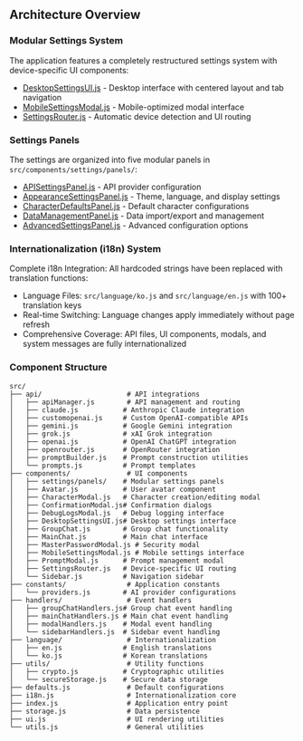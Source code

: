 ## Architecture Overview


### Modular Settings System

The application features a completely restructured settings system with device-specific UI components:

- [DesktopSettingsUI.js](./src/components/DesktopSettingsUI.js) - Desktop interface with centered layout and tab navigation
- [MobileSettingsModal.js](./src/components/MobileSettingsModal.js) - Mobile-optimized modal interface
- [SettingsRouter.js](./src/components/SettingsRouter.js) - Automatic device detection and UI routing

### Settings Panels

The settings are organized into five modular panels in `src/components/settings/panels/`:

- [APISettingsPanel.js](./src/components/settings/panels/APISettingsPanel.js) - API provider configuration
- [AppearanceSettingsPanel.js](./src/components/settings/panels/AppearanceSettingsPanel.js) - Theme, language, and display settings
- [CharacterDefaultsPanel.js](./src/components/settings/panels/CharacterDefaultsPanel.js) - Default character configurations
- [DataManagementPanel.js](./src/components/settings/panels/DataManagementPanel.js) - Data import/export and management
- [AdvancedSettingsPanel.js](./src/components/settings/panels/AdvancedSettingsPanel.js) - Advanced configuration options

### Internationalization (i18n) System

Complete i18n Integration: All hardcoded strings have been replaced with translation functions:

- Language Files: `src/language/ko.js` and `src/language/en.js` with 100+ translation keys
- Real-time Switching: Language changes apply immediately without page refresh
- Comprehensive Coverage: API files, UI components, modals, and system messages are fully internationalized

### Component Structure

```
src/
├── api/                     # API integrations
│   ├── apiManager.js        # API management and routing
│   ├── claude.js           # Anthropic Claude integration
│   ├── customopenai.js     # Custom OpenAI-compatible APIs
│   ├── gemini.js           # Google Gemini integration
│   ├── grok.js             # xAI Grok integration
│   ├── openai.js           # OpenAI ChatGPT integration
│   ├── openrouter.js       # OpenRouter integration
│   ├── promptBuilder.js    # Prompt construction utilities
│   └── prompts.js          # Prompt templates
├── components/              # UI components
│   ├── settings/panels/    # Modular settings panels
│   ├── Avatar.js           # User avatar component
│   ├── CharacterModal.js   # Character creation/editing modal
│   ├── ConfirmationModal.js# Confirmation dialogs
│   ├── DebugLogsModal.js   # Debug logging interface
│   ├── DesktopSettingsUI.js# Desktop settings interface
│   ├── GroupChat.js        # Group chat functionality
│   ├── MainChat.js         # Main chat interface
│   ├── MasterPasswordModal.js # Security modal
│   ├── MobileSettingsModal.js # Mobile settings interface
│   ├── PromptModal.js      # Prompt management modal
│   ├── SettingsRouter.js   # Device-specific UI routing
│   └── Sidebar.js          # Navigation sidebar
├── constants/               # Application constants
│   └── providers.js        # AI provider configurations
├── handlers/                # Event handlers
│   ├── groupChatHandlers.js# Group chat event handling
│   ├── mainChatHandlers.js # Main chat event handling
│   ├── modalHandlers.js    # Modal event handling
│   └── sidebarHandlers.js  # Sidebar event handling
├── language/                # Internationalization
│   ├── en.js               # English translations
│   └── ko.js               # Korean translations
├── utils/                   # Utility functions
│   ├── crypto.js           # Cryptographic utilities
│   └── secureStorage.js    # Secure data storage
├── defaults.js              # Default configurations
├── i18n.js                  # Internationalization core
├── index.js                 # Application entry point
├── storage.js               # Data persistence
├── ui.js                    # UI rendering utilities
└── utils.js                 # General utilities
```